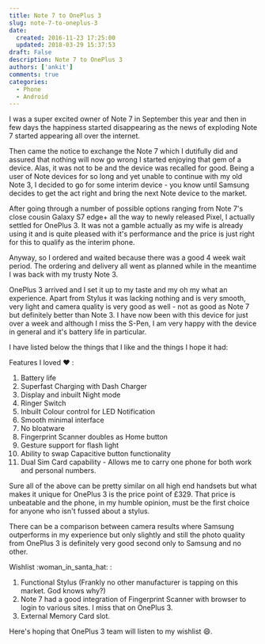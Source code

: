 ```yaml
---
title: Note 7 to OnePlus 3
slug: note-7-to-oneplus-3
date: 
  created: 2016-11-23 17:25:00
  updated: 2018-03-29 15:37:53
draft: False
description: Note 7 to OnePlus 3
authors: ['ankit']
comments: true
categories:
  - Phone
  - Android
---
```


I was a super excited owner of Note 7 in September this year and then in few
days the happiness started disappearing as the news of exploding Note 7 started
appearing all over the internet.

Then came the notice to exchange the Note 7 which I dutifully did and assured
that nothing will now go wrong I started enjoying that gem of a device. Alas, it
was not to be and the device was recalled for good. Being a user of Note devices
for so long and yet unable to continue with my old Note 3, I decided to go for
some interim device - you know until Samsung decides to get the act right and
bring the next Note device to the market.

<!-- more -->

After going through a number of possible options ranging from Note 7's close
cousin Galaxy S7 edge+ all the way to newly released Pixel, I actually settled
for OnePlus 3. It was not a gamble actually as my wife is already using it and
is quite pleased with it's performance and the price is just right for this to
qualify as the interim phone.

Anyway, so I ordered and waited because there was a good 4 week wait period. The
ordering and delivery all went as planned while in the meantime I was back with
my trusty Note 3.

OnePlus 3 arrived and I set it up to my taste and my oh my what an experience.
Apart from Stylus it was lacking nothing and is very smooth, very light and
camera quality is very good as well - not as good as Note 7 but definitely
better than Note 3. I have now been with this device for just over a week and
although I miss the S-Pen, I am very happy with the device in general and it's
battery life in particular.

I have listed below the things that I like and the things I hope it had:

Features I loved :heart: :

 1. Battery life
 2. Superfast Charging with Dash Charger
 3. Display and inbuilt Night mode
 4. Ringer Switch
 5. Inbuilt Colour control for LED Notification
 6. Smooth minimal interface
 7. No bloatware
 8. Fingerprint Scanner doubles as Home button
 9. Gesture support for flash light
 10. Ability to swap Capacitive button functionality
 11. Dual Sim Card capability - Allows me to carry one phone for both work and personal numbers.

Sure all of the above can be pretty similar on all high end handsets but what
makes it unique for OnePlus 3 is the price point of £329. That price is
unbeatable and the phone, in my humble opinion, must be the first choice for
anyone who isn't fussed about a stylus.

There can be a comparison between camera results where Samsung outperforms in my
experience but only slightly and still the photo quality from OnePlus 3 is
definitely very good second only to Samsung and no other.

Wishlist :woman_in_santa_hat: :

1. Functional Stylus (Frankly no other manufacturer is tapping on this market. God knows why?)
2. Note 7 had a good integration of Fingerprint Scanner with browser to login to various sites. I miss that on OnePlus 3.
3. External Memory Card slot.

Here's hoping that OnePlus 3 team will listen to my wishlist :smile:.